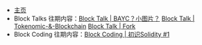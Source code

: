 * [主页](README.md)
* Block Talks 往期内容：[Block Talk | BAYC？小图片？](./We-Block/Block-Talks/Block-Talks-BAYC/Block-Talk--BAYC.md)
[Block Talk | Tokenomic-&-Blockchain](./We-Block/Block-Talks/Block-Talks--Tokenomic-&-Blockchain/Block-Talks-Tokenomic-&-Blockchain.md)
[Block Talk | Fork](./We-Block/Block-Talks/Block-Talks--Fork/Block-Talks.md)
* Block Coding 往期内容：[Block Coding | 初识Solidity #1](./We-Block/Block-Coding/Block-Coding-Solidity/Block-Coding-Solidity-1.md)